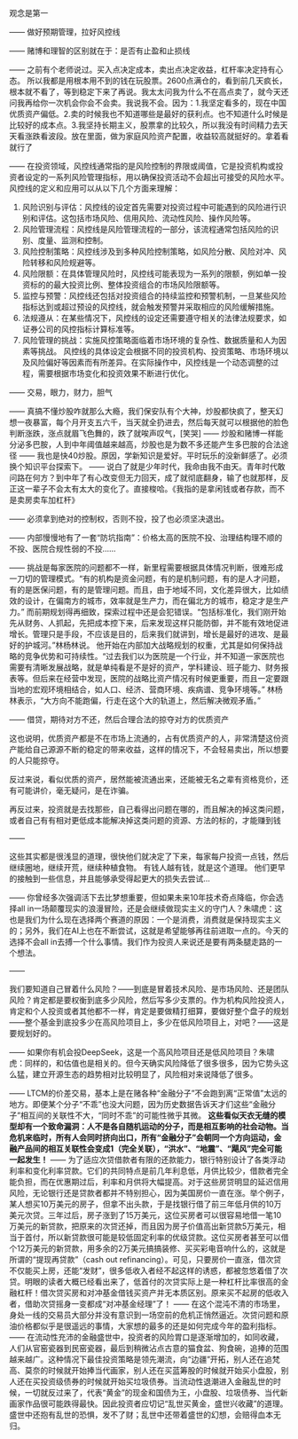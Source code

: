 观念是第一

——
做好预期管理，拉好风控线

——
赌博和理智的区别就在于：是否有止盈和止损线

——
之前有个老师说过。买入点决定成本，卖出点决定收益，杠杆率决定持有心态。
所以我都是用根本用不到的钱在玩股票。2600点满仓的，看到前几天疯长，根本就不看了，等到稳定下来了再说。我太太问我为什么不在高点卖了，就今天还问我再给你一次机会你会不会卖。我说我不会。因为：1.我坚定看多的，现在中国优质资产偏低。2.卖的时候我也不知道哪些是最好的获利点。也不知道什么时候是比较好的成本点。3.我坚持长期主义，股票拿的比较久，所以我没有时间精力去天天看涨跌看波段。放在里面，做为家庭风险资产配置，收益较高就挺好的。拿着看就行了

——
在投资领域，风控线通常指的是风险控制的界限或阈值，它是投资机构或投资者设定的一系列风险管理指标，用以确保投资活动不会超出可接受的风险水平。风控线的定义和应用可以从以下几个方面来理解：
1. 风险识别与评估：风控线的设定首先需要对投资过程中可能遇到的风险进行识别和评估。这包括市场风险、信用风险、流动性风险、操作风险等。
2. 风险管理流程：风控线是风险管理流程的一部分，该流程通常包括风险的识别、度量、监测和控制。
3. 风险控制策略：风控线涉及到多种风险控制策略，如风险分散、风险对冲、风险转移和风险规避等。
4. 风险限额：在具体管理风险时，风控线可能表现为一系列的限额，例如单一投资标的的最大投资比例、整体投资组合的市场风险限额等。
5. 监控与预警：风控线还包括对投资组合的持续监控和预警机制，一旦某些风险指标达到或超过预设的风控线，就会触发预警并采取相应的风险缓解措施。
6. 法规遵从：在某些情况下，风控线的设定还需要遵守相关的法律法规要求，如证券公司的风控指标计算标准等。
7. 风险管理的挑战：实施风控策略面临着市场环境的复杂性、数据质量和人为因素等挑战。
风控线的具体设定会根据不同的投资机构、投资策略、市场环境以及风险偏好等因素而有所差异。在实际操作中，风控线是一个动态调整的过程，需要根据市场变化和投资效果不断进行优化。

——
交易，眼力，财力，胆气

——
真搞不懂炒股咋就那么大瘾，我们保安队有个大神，炒股都快疯了，整天幻想一夜暴富，每个月开支五六千，当天就全扔进去，然后每天就可以根据他的脸色判断涨跌，涨点就眉飞色舞的，跌了就唉声叹气，[笑哭]
——
炒股和赌博一样能分泌多巴胺，人到中年阈值越来越高，炒股也是为数不多还能产生多巴胺的合法途径
——
我也是快40炒股。原因，学新知识是爱好。平时玩乐的没新鲜感了。必须换个知识平台探索下。
——
说白了就是少年时代，我命由我不由天。青年时代敢问路在何方？到中年了有心改变但无力回天，成了就彻底翻身，输了也就那样，反正这一辈子不会太有太大的变化了。直接梭哈。《我指的是拿闲钱或者存款，而不是卖房卖车加杠杆》

——
必须拿到绝对的控制权，否则不投，投了也必须坚决退出。

——
内部慢慢地有了一套“防坑指南”：价格太高的医院不投、治理结构理不顺的不投、医院合规性弱的不投……

——
挑战是每家医院的问题都不一样，新里程需要根据具体情况判断，很难形成一刀切的管理模式。“有的机构是资金问题，有的是机制问题，有的是人才问题，有的是医保问题，有的是管理问题。而且，由于地域不同，文化差异很大，比如绩效的设计，在偏南方的城市，效率就是生产力，而在偏北方的城市，稳定才是生产力。”
而前期规划得再细致，探索过程中还是会犯错误。“包括标准化，我们刚开始先从财务、人抓起，先把成本控下来，后来发现这样只能防御，并不能有效地促进增长。管理只是手段，不应该是目的，后来我们就讲到，增长是最好的进攻、是最好的护城河。”林杨林说。
他开始在内部加大战略规划的权重，尤其是如何保持战略的竞争优势和可持续性。“过去我们以为医院是一个行业，并不知道一家医院也需要有清晰发展战略，就是单纯看是不是好的资产，学科建设、班子能力、财务报表等。但后来在经营中发现，医院的战略比资产情况有时候更重要，而且一定要跟当地的宏观环境相结合，如人口、经济、营商环境、疾病谱、竞争环境等。”
林杨林表示，“大方向不能跑偏，行走在这个大的轨道上，然后解决微观矛盾。”

——
借贷，期待对方不还，然后合理合法的掠夺对方的优质资产

这也说明，优质资产都是不在市场上流通的，占有优质资产的人，非常清楚这份资产能给自己源源不断的稳定的带来收益，这样的情况下，不会轻易卖出，所以想要的人只能掠夺。

反过来说，看似优质的资产，居然能被流通出来，还能被无名之辈有资格竞价，还有可能讲价，毫无疑问，是在诈骗。

再反过来，投资就是去找那些，自己看得出问题在哪的，而且解决的掉这类问题，或者自己有有相对更低成本能解决掉这类问题的资源、方法的标的，才能赚到钱

——

这些其实都是很浅显的道理，很快他们就决定了下来，每家每户投资一点钱，然后继续圈地，继续开荒，继续种植食物。
有钱人越有钱，就是这个道理。
他们更早的接触到一些信息，并且能够承受得起更大的损失去尝试...

——
你曾经多次强调活下去比梦想重要，但如果未来10年技术奇点降临，你会选择all in一场颠覆现实的浪漫冒险，还是会继续做现实主义的守门人？朱啸虎：这也是我们为什么现在选择两个赛道的原因：一个是消费，消费就是保持现实主义的；另外，我们在AI上也在不断尝试，这就是希望能够再往前进取一点的。今天的选择不会all in去搏一个什么事情。我们作为投资人来说还是要有两条腿走路的一个想法。

——

我们要知道自己冒着什么风险？——到底是冒着技术风险、是市场风险、还是团队风险？肯定都是要权衡到底多少风险，然后写多少支票的。作为机构风险投资人，肯定和个人投资或者其他都不一样，肯定是要做精打细算，要做好整个盘子的规划——整个基金到底投多少在高风险项目上，多少在低风险项目上，对吧？——这是要规划好的。

——
如果你有机会投DeepSeek，这是一个高风险项目还是低风险项目？朱啸虎：同样的，和估值也是相关的。但今天确实风险降低了很多很多，因为它势头这么猛，建立开源生态的趋势相对比较明显了，风险相对来说降低了很多。

——
LTCM的价差交易，基本上是在赌各种“金融分子”不会跑到离“正常值”太远的地方。即便某个分子“不乖”也没大问题，因为历史数据告诉天才们这些“金融分子”相互间的关联性不大，“同时不乖”的可能性微乎其微。
**这些看似天衣无缝的模型却有一个致命漏洞：人不是各自随机运动的分子，而是相互影响的社会动物。当危机来临时，所有人会同时挤向出口，所有“金融分子”会朝同一个方向运动，金融产品间的相互关联性会变成1（完全关联），“洪水”、“地震”、“飓风”完全可能一起发生！**
——
为了适应次贷借款者有限的还款能力，银行特别设计了各类浮动利率和变化利率贷款。它们的共同特点是前几年利息低，月供比较少，借款者完全能负担，而在优惠期过后，利率和月供将大幅提高。对于这些房贷明显的延迟信用风险，无论银行还是贷款者都并不特别担心，因为美国房价一直在涨。举个例子，某人想买10万美元的房子，但拿不出头款，于是找银行借了前三年低月供的10万美元次贷。三年过后，房子涨到了15万美元，这位买房者可以很容易地借一笔10万美元的新贷款，把原来的次贷还掉，而且因为房子价值高出新贷款5万美元，相当于首付，所以新贷款很可能是较低固定利率的优级贷款。这位买房者甚至可以借个12万美元的新贷款，用多余的2万美元搞搞装修、买买彩电音响什么的，这就是所谓的“提现再贷款”（cash out refinancing）。可见，只要房价一直涨，借次贷不仅能买上房，还能“发财”，很多低收入者经不起这样的诱惑，都被忽悠着借了次贷。明眼的读者大概已经看出来了，低首付的次贷实际上是一种杠杆比率很高的金融杠杆！借次贷买房和对冲基金借钱买资产并无本质区别。原来买不起房的低收入者，借助次贷摇身一变都成“对冲基金经理”了！
——
在这个混沌不清的市场里，身处一线的交易员大部分并没有意识到一场空前的危机正悄然逼近。次贷问题和原油价格都似乎是很遥远的事情，大家想的最多的还是如何完成今年的盈利指标。
——
在流动性充沛的金融盛世中，投资者的风险胃口是逐渐增加的，如同收藏，人们从官窑瓷器到民窑瓷器，最后到稍微沾点古意的猫食盆、狗食碗，追捧的范围越来越广。这种情况下最佳投资策略是领先潮流，向“边疆”开拓，别人还在追梵高、莫奈的时候就开始捧当代画家，别人还在买蓝筹股的时候就开始买小盘股，别人还在买投资级债券的时候就开始买垃圾债券。当流动性退潮进入金融乱世的时候，一切就反过来了，代表“黄金”的现金和国债为王，小盘股、垃圾债券、当代新画家作品很可能跌得最快。因此投资者应切记“乱世买黄金，盛世兴收藏”的道理。盛世中还抱有乱世的恐惧，发不了财；乱世中还带着盛世的幻想，会赔得血本无归。



